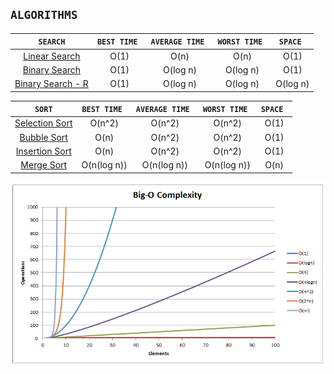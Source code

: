 
## ``` ALGORITHMS ```

|                             ``` SEARCH ```                              | ```BEST TIME ``` | ```AVERAGE TIME ``` | ```WORST TIME ``` | ```SPACE ``` |
| :---------------------------------------------------------------------: | :------------------: | :---------------------: | :-------------------: | :--------------: |
|        [Linear Search](./Searching/linear_search.cpp)        |         O(1)         |          O(n)           |         O(n)          |       O(1)       |
|        [Binary Search](./Searching/binary_search.cpp)        |         O(1)         |        O(log n)         |       O(log n)        |       O(1)       |
| [Binary Search - R](./Searching/binary_search_recursive.cpp) |         O(1)         |        O(log n)         |       O(log n)        |     O(log n)     |

|                        ```SORT```                         | ```BEST TIME ``` | ```AVERAGE TIME ``` | ```WORST TIME ``` | ```SPACE ``` |
| :-------------------------------------------------------: | :------------------: | :---------------------: | :-------------------: | :--------------: |
| [Selection Sort](./Sorting/selection_sort.cpp) |        O(n^2)        |         O(n^2)          |        O(n^2)         |       O(1)       |
|    [Bubble Sort](./Sorting/bubble_sort.cpp)    |         O(n)         |         O(n^2)          |        O(n^2)         |       O(1)       |
| [Insertion Sort](./Sorting/selection_sort.cpp) |         O(n)         |         O(n^2)          |        O(n^2)         |       O(1)       |
|                      [Merge Sort](./Sorting/merge_sort.cpp)                       |     O(n(log n))      |       O(n(log n))       |      O(n(log n))      |       O(n)       |

![Time Complexity](./time-complexity.png)